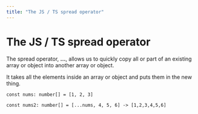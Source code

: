 ```yaml
---
title: "The JS / TS spread operator"
---
```


# The JS / TS spread operator

The spread operator, **...**, allows us to quickly copy all or part of an existing array or object into another array or object. 

It takes all the elements inside an array or object and puts them in the new thing.

    const nums: number[] = [1, 2, 3]

    const nums2: number[] = [...nums, 4, 5, 6] -> [1,2,3,4,5,6]